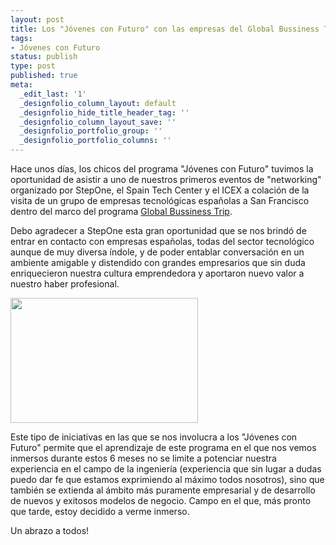 ```yaml
---
layout: post
title: Los "Jóvenes con Futuro" con las empresas del Global Bussiness Trip
tags:
- Jóvenes con Futuro
status: publish
type: post
published: true
meta:
  _edit_last: '1'
  _designfolio_column_layout: default
  _designfolio_hide_title_header_tag: ''
  _designfolio_column_layout_save: ''
  _designfolio_portfolio_group: ''
  _designfolio_portfolio_columns: ''
---
```

Hace unos días, los chicos del programa "Jóvenes con Futuro" tuvimos la oportunidad de asistir a uno de nuestros primeros eventos de "networking" organizado por StepOne, el Spain Tech Center y el ICEX a colación de la visita de un grupo de empresas tecnológicas españolas a San Francisco dentro del marco del programa <a href="http://globalbusinesstrip.org/" target="_blank">Global Bussiness Trip</a>.
<!-- more -->

Debo agradecer a StepOne esta gran oportunidad que se nos brindó de entrar en contacto con empresas españolas, todas del sector tecnológico aunque de muy diversa índole, y de poder entablar conversación en un ambiente amigable y distendido con grandes empresarios que sin duda enriquecieron nuestra cultura emprendedora y aportaron nuevo valor a nuestro haber profesional.

<a href="http://sheniff.es/public/wp/wp-content/uploads/2012/09/601453_10151169976837068_1377771184_n.jpg"><img class="aligncenter size-medium wp-image-406" title="601453_10151169976837068_1377771184_n" src="http://sheniff.es/public/wp/wp-content/uploads/2012/09/601453_10151169976837068_1377771184_n-300x200.jpg" alt="" width="300" height="200" /></a>

Este tipo de iniciativas en las que se nos involucra a los "Jóvenes con Futuro" permite que el aprendizaje de este programa en el que nos vemos inmersos durante estos 6 meses no se limite a potenciar nuestra experiencia en el campo de la ingeniería (experiencia que sin lugar a dudas puedo dar fe que estamos exprimiendo al máximo todos nosotros), sino que también se extienda al ámbito más puramente empresarial y de desarrollo de nuevos y exitosos modelos de negocio. Campo en el que, más pronto que tarde, estoy decidido a verme inmerso.

Un abrazo a todos!
